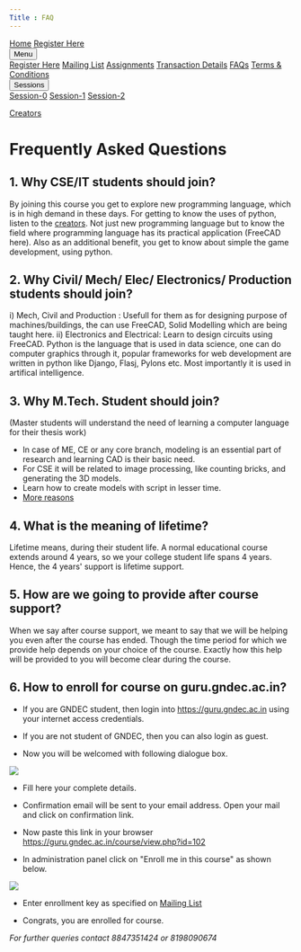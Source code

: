 ```yaml
---
Title : FAQ
---
```


<link rel = "stylesheet" href = "style/intro.css">

<link rel = "stylesheet" href = "https://www.w3schools.com/w3css/4/w3.css">

<div class="w3-bar w3-light-grey">
<a href="/ScriptCAD" class="w3-bar-item w3-button">Home</a>
<a href="https://goo.gl/forms/YeDk8IqOeDLKQOtB2" class="w3-bar-item w3-button" target="_blank">Register Here</a>
<div class="w3-dropdown-hover">
<button class="w3-button">Menu</button>
<div class="w3-dropdown-content w3-bar-block w3-card-4">
<a href="https://goo.gl/forms/YeDk8IqOeDLKQOtB2" class="w3-bar-item w3-button" target="_blank">Register Here</a>
<a href="https://groups.google.com/forum/#!forum/greatbim" class="w3-bar-item w3-button" target="_blank">Mailing List</a>
<a href="http://guru.gndec.ac.in/course/view.php?id=102" class="w3-bar-item w3-button" target="_blank">Assignments</a>
<a href="/ScriptCAD/Payment.html" class="w3-bar-item w3-button">Transaction Details</a>
<a href="/ScriptCAD/FAQ.html" class="w3-bar-item w3-button">FAQs</a>
<a href="/ScriptCAD/Terms.html" class="w3-bar-item w3-button">Terms & Conditions</a>
</div>
</div>

<div class="w3-dropdown-hover">
<button class="w3-button">Sessions</button>
<div class="w3-dropdown-content w3-bar-block w3-card-4">
<a href="/ScriptCAD/Session0/Session0.html" class="w3-bar-item w3-button">Session-0</a>
<a href="/ScriptCAD/Bishop_Tutorial.html" class="w3-bar-item w3-button">Session-1</a>
<a href="/ScriptCAD/Session2.html" class="w3-bar-item w3-button">Session-2</a>
</div>
</div>

<a href="/ScriptCAD/Creators.html" class="w3-bar-item w3-button">Creators</a>

</div>


# Frequently Asked Questions

## 1. Why CSE/IT students should join?


By joining this course you get to explore new programming language, which is in high demand in these days.
For getting to know the uses of python, listen to the [creators](https://www.python.org/about/apps).
Not just new programming language but to know the field where programming language has its practical application (FreeCAD here).
Also as an additional benefit, you get to know about simple the game development, using python.

## 2.  Why Civil/ Mech/ Elec/ Electronics/ Production students should join?


i) Mech, Civil and Production : Usefull for them as for designing purpose of machines/buildings, the can use FreeCAD, Solid Modelling which are being taught here.
ii) Electronics and Electrical: Learn to design circuits using FreeCAD.
Python is the language that is used in data science, one can do computer graphics through it, popular frameworks for web development are written in python like Django, Flasj, Pylons etc. Most importantly it is used in artifical intelligence.

## 3. Why M.Tech. Student should join?


(Master students will understand the need of learning a computer language for their thesis work)
- In case of ME, CE or any core branch, modeling is an essential part of research and learning CAD is their basic need.
- For CSE it will be related to image processing, like counting bricks, and generating the 3D models.
- Learn how to create models with script in lesser time.
- [More reasons](https://www.stat.washington.edu/~hoytak/blog/whypython.html)

## 4. What is the meaning of lifetime?


Lifetime means, during their student life. 
A normal educational course extends around 4 years, so we your college student life spans 4 years.
Hence, the 4 years' support is lifetime support.

## 5. How are we going to provide after course support?

When we say after course support, we meant to say that we will be helping you even after the course has ended.
Though the time period for which we provide help depends on your choice of the course.
Exactly how this help will be provided to you will become clear during the course.

## 6. How to enroll for course on guru.gndec.ac.in?

* If you are GNDEC student, then login into https://guru.gndec.ac.in using your internet access credentials.

* If you are not student of GNDEC, then you can also login as guest.

* Now you will be welcomed with following dialogue box.

![](images/Enroll1.PNG)

* Fill here your complete details.

* Confirmation email will be sent to your email address. Open your mail and click on confirmation link. 

* Now paste this link in your browser https://guru.gndec.ac.in/course/view.php?id=102 

* In administration panel click on "Enroll me in this course" as shown below.

![](images/Enroll2.PNG)

* Enter enrollment key as specified on [Mailing List](https://groups.google.com/forum/#!forum/greatbim)

* Congrats, you are enrolled for course.


*For further queries contact 8847351424 or 8198090674*
